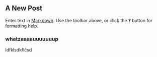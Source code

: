 ## A New Post

Enter text in [Markdown](http://daringfireball.net/projects/markdown/). Use the toolbar above, or click the **?** button for formatting help.

### whatzaaaauuuuuuup

ldfklsdkflčsd
